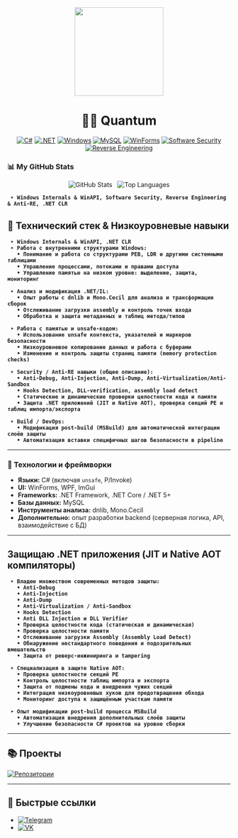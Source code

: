 <div align="center">
  <img src="https://media.giphy.com/media/du3J3cXyzhj75IOgvA/giphy.gif" width="200" height="200">
  <h1>👨‍💻 Quantum</h1>
 <p align="center">
  <a href="#"><img alt="C#" src="https://img.shields.io/badge/C%23-239120?style=for-the-badge&logo=c-sharp&logoColor=white"></a>
  <a href="#"><img alt=".NET" src="https://img.shields.io/badge/.NET-512BD4?style=for-the-badge&logo=dotnet&logoColor=white"></a>
  <a href="#"><img alt="Windows" src="https://img.shields.io/badge/Windows-0078D6?style=for-the-badge&logo=windows&logoColor=white"></a>
  <a href="#"><img alt="MySQL" src="https://img.shields.io/badge/MySQL-4479A1?style=for-the-badge&logo=mysql&logoColor=white"></a>
  <a href="#"><img alt="WinForms" src="https://img.shields.io/badge/WinForms-blue?style=for-the-badge"></a>
  <a href="#"><img alt="Software Security" src="https://img.shields.io/badge/Software%20Security-white?style=for-the-badge"></a>
  <a href="#"><img alt="Reverse Engineering" src="https://img.shields.io/badge/Reverse%20Engineering-black?style=for-the-badge"></a>
</p>
</div>

### 📊 My GitHub Stats

<p align="center">
  <img src="https://github-readme-stats.vercel.app/api?username=Quantum54554545&show_icons=true&theme=radical&rank_icon=github" alt="GitHub Stats">
  &nbsp;
  <img src="https://github-readme-stats.vercel.app/api/top-langs/?username=Quantum54554545&layout=compact&theme=radical" alt="Top Languages">
</p>

**` ➤ Windows Internals & WinAPI, Software Security, Reverse Engineering & Anti-RE, .NET CLR`**

## 💼 Технический стек & Низкоуровневые навыки

**` ➤ Windows Internals & WinAPI, .NET CLR`**  
**` ➤ Работа с внутренними структурами Windows:`**  
**`   • Понимание и работа со структурами PEB, LDR и другими системными таблицами`**  
**`   • Управление процессами, потоками и правами доступа`**  
**`   • Управление памятью на низком уровне: выделение, защита, мониторинг`**  

**` ➤ Анализ и модификация .NET/IL:`**  
**`   • Опыт работы с dnlib и Mono.Cecil для анализа и трансформации сборок`**  
**`   • Отслеживание загрузки assembly и контроль точек входа`**  
**`   • Обработка и защита метаданных и таблиц метода/типов`**

**` ➤ Работа с памятью и unsafe-кодом:`**  
**`   • Использование unsafe контекста, указателей и маркеров безопасности`**  
**`   • Низкоуровневое копирование данных и работа с буферами`**  
**`   • Изменение и контроль защиты страниц памяти (memory protection checks)`**

**` ➤ Security / Anti-RE навыки (общее описание):`**  
**`   • Anti-Debug, Anti-Injection, Anti-Dump, Anti-Virtualization/Anti-Sandbox`**  
**`   • Hooks Detection, DLL-verification, assembly load detect`**  
**`   • Статические и динамические проверки целостности кода и памяти`**  
**`   • Защита .NET приложений (JIT и Native AOT), проверка секций PE и таблиц импорта/экспорта`**

**` ➤ Build / DevOps:`**  
**`   • Модификация post-build (MSBuild) для автоматической интеграции слоёв защиты`**  
**`   • Автоматизация вставки специфичных шагов безопасности в pipeline`**

---

### 🔷 Технологии и фреймворки

- **Языки:** C# (включая `unsafe`, P/Invoke)  
- **UI:** WinForms, WPF, ImGui  
- **Frameworks:** .NET Framework, .NET Core / .NET 5+  
- **Базы данных:** MySQL  
- **Инструменты анализа:** dnlib, Mono.Cecil  
- **Дополнительно:** опыт разработки backend (серверная логика, API, взаимодействие с БД)

---

## Защищаю .NET приложения (JIT и Native AOT компиляторы)

**` ➤ Владею множеством современных методов защиты:`**  
**`   • Anti-Debug`**  
**`   • Anti-Injection`**  
**`   • Anti-Dump`**  
**`   • Anti-Virtualization / Anti-Sandbox`**  
**`   • Hooks Detection`**  
**`   • Anti DLL Injection и DLL Verifier`**  
**`   • Проверка целостности кода (статическая и динамическая)`**  
**`   • Проверка целостности памяти`**  
**`   • Отслеживание загрузки Assembly (Assembly Load Detect)`**  
**`   • Обнаружение нестандартного поведения и подозрительных вмешательств`**  
**`   • Защита от реверс-инжиниринга и tampering`**

**` ➤ Специализация в защите Native AOT:`**  
**`   • Проверка целостности секций PE`**  
**`   • Контроль целостности таблиц импорта и экспорта`**  
**`   • Защита от подмены кода и внедрения чужих секций`**  
**`   • Интеграция низкоуровневых хуков для предотвращения обхода`**  
**`   • Мониторинг доступа к защищённым участкам памяти`**

**` ➤ Опыт модификации post-build процесса MSBuild`**  
**`   • Автоматизация внедрения дополнительных слоёв защиты`**  
**`   • Улучшение безопасности C# проектов на уровне сборки`**

---

## 📚 Проекты

[![Репозитории](https://img.shields.io/badge/Мои_проекты-181717?style=for-the-badge&logo=github&logoColor=white)](https://github.com/Quantum54554545?tab=repositories)

---

## 🔗 Быстрые ссылки

- [![Telegram](https://img.shields.io/badge/Telegram-2CA5E0?style=for-the-badge&logo=telegram&logoColor=white)](https://t.me/quantuumm)  
- [![VK](https://img.shields.io/badge/VKontakte-0077FF?style=for-the-badge&logo=vk&logoColor=white)](https://vk.com/skamminglocalclub)

<!---
Quantum54554545/Quantum54554545 is a ✨ special ✨ repository because its `README.md` (this file) appears on your GitHub profile.
You can click the Preview link to take a look at your changes.
--->
